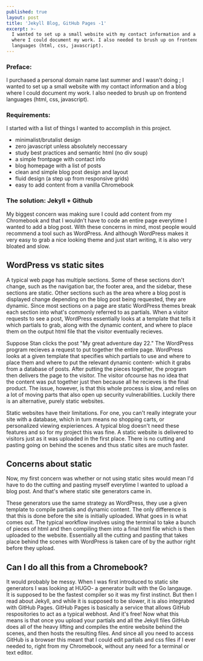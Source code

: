 ```yaml
---
published: true
layout: post
title: 'Jekyll Blog, GitHub Pages -1'
excerpt: >-
  I wanted to set up a small website with my contact information and a blog
  where I could document my work. I also needed to brush up on frontend
  languages (html, css, javascript).
---
```

### Preface: 
I purchased a personal domain name last summer and I wasn't doing ; I wanted to set up a small website with my contact information and a blog where I could document my work. I also needed to brush up on frontend languages (html, css, javascript).

### Requirements:
I started with a list of things I wanted to accomplish in this project.
- minimalist/brutalist design
- zero javascript unless absolutely neccessary
- study best practices and semantic html (no div soup)
- a simple frontpage with contact info
- blog homepage with a list of posts
- clean and simple blog post design and layout
- fluid design (a step up from responsive grids)
- easy to add content from a vanilla Chromebook

### The solution: Jekyll + Github
My biggest concern was making sure I could add content from my Chromebook and that I wouldn't have to code an entire page everytime I wanted to add a blog post. With these concerns in mind, most people would recommend a tool such as WordPress. And although WordPress makes it very easy to grab a nice looking theme and just start writing, it is also very bloated and slow.

## WordPress vs static sites
A typical web page has multiple sections. Some of these sections don't change, such as the navigation bar, the footer area, and the sidebar, these sections are static. Other sections such as the area where a blog post is displayed change depending on the blog post being requested, they are dynamic. Since most sections on a page are static WordPress themes break each section into what's commonly referred to as partials. When a visitor requests to see a post, WordPress essentially looks at a template that tells it which partials to grab, along with the dynamic content, and where to place them on the output html file that the visitor eventually recieves.

Suppose Stan clicks the post "My great adventure day 22." The WordPress program recieves a request to put together the entire page. WordPress looks at a given template that specifies which partials to use and where to place them and where to put the relevant dynamic content- which it grabs from a database of posts. After putting the pieces together, the program then delivers the page to the visitor. The visitor ofcourse  has no idea that the content was put together just then because all he recieves is the final product. The issue, however, is that this whole process is slow, and relies on a lot of moving parts that also open up security vulnerabilities. Luckily there is an alternative, purely static websites. 

Static websites have their limitations. For one, you can't really integrate your site with a database, which in turn means no shopping carts, or personalized viewing expieriences. A typical blog doesn't need these features and so for my project this was fine. A static website is delivered to visitors just as it was uploaded in the first place. There is no cutting and pasting going on behind the scenes and thus static sites are much faster.

## Concerns about static

Now, my first concern was whether or not using static sites would mean I'd have to do the cutting and pasting myself everytime I wanted to upload a blog post. And that's where static site generators came in.

These generators use the same strategy as WordPress, they use a given template to compile partials and dynamic content. The only difference is that this is done before the site is initially uploaded. What goes in is what comes out. The typical workflow involves using the terminal to take a bunch of pieces of html and then compiling them into a final html file which is then uploaded to the website. Essentially all the cutting and pasting that takes place behind the scenes with WordPress is taken care of by the author right before they upload.

## Can I do all this from a Chromebook?

It would probably be messy. When I was first introduced to static site generators I was looking at HUGO- a generator built with the Go langauge. It is supposed to be the fastest compiler so it was my first instinct. But then I read about Jekyll, and while it is supposed to be slower, it is also integrated with GitHub Pages. GitHub Pages is basically a service that allows GitHub respositories to act as a typical webhost. And it's free! Now what this means is that once you upload your partials and all the Jekyll files GitHub does all of the heavy lifting and compiles the entire website behind the scenes, and then hosts the resulting files. And since all you need to access GitHub is a browser this meant that I could edit partials and css files if I ever needed to, right from my Chromebook, without any need for a terminal or text editor.
